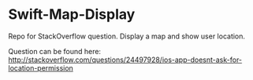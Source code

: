 Swift-Map-Display
=================

Repo for StackOverflow question. Display a map and show user location.

Question can be found here: http://stackoverflow.com/questions/24497928/ios-app-doesnt-ask-for-location-permission
